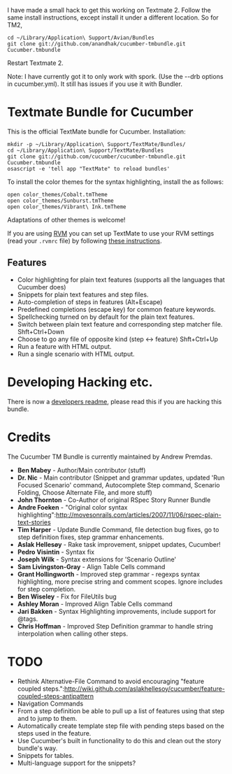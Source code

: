 I have made a small hack to get this working on Textmate 2. Follow the same install instructions, except install it under a different
location. So for TM2, 

    cd ~/Library/Application\ Support/Avian/Bundles
    git clone git://github.com/anandhak/cucumber-tmbundle.git Cucumber.tmbundle
    
Restart Textmate 2.

Note: I have currently got it to only work with spork. (Use the --drb options in cucumber.yml). It still has issues if you use it
with Bundler.

Textmate Bundle for Cucumber
============================

This is the official TextMate bundle for Cucumber. Installation:

    mkdir -p ~/Library/Application\ Support/TextMate/Bundles/
    cd ~/Library/Application\ Support/TextMate/Bundles
    git clone git://github.com/cucumber/cucumber-tmbundle.git Cucumber.tmbundle
    osascript -e 'tell app "TextMate" to reload bundles'

To install the color themes for the syntax highlighting, install the as follows:

    open color_themes/Cobalt.tmTheme
    open color_themes/Sunburst.tmTheme
    open color_themes/Vibrant\ Ink.tmTheme

Adaptations of other themes is welcome!

If you are using [RVM](http://beginrescueend.com/) you can set up TextMate to use your RVM settings (read your `.rvmrc` file) by following [these instructions](http://beginrescueend.com/integration/textmate/). 

Features
--------

* Color highlighting for plain text features (supports all the languages that Cucumber does)
* Snippets for plain text features and step files.
* Auto-completion of steps in features (Alt+Escape)
* Predefined completions (escape key) for common feature keywords.
* Spellchecking turned on by default for the plain text features.
* Switch between plain text feature and corresponding step matcher file. Shft+Ctrl+Down
* Choose to go any file of opposite kind (step <-> feature) Shft+Ctrl+Up
* Run a feature with HTML output.
* Run a single scenario with HTML output.


Developing Hacking etc.
=======================

There is now a [developers readme](http://github.com/cucumber/cucumber-tmbundle/blob/master/DEV_README.markdown), please read this if you are hacking this bundle.


Credits
=======

The Cucumber TM Bundle is currently maintained by Andrew Premdas.

* **Ben Mabey** - Author/Main contributor (stuff)
* **Dr. Nic** - Main contributor (Snippet and grammar updates, updated 'Run Focused Scenario' command, Autocomplete Step command, Scenario Folding, Choose Alternate File, and more stuff)
* **John Thornton** - Co-Author of original RSpec Story Runner Bundle
* **Andre Foeken** - "Original color syntax highlighting":http://movesonrails.com/articles/2007/11/06/rspec-plain-text-stories
* **Tim Harper** - Update Bundle Command, file detection bug fixes, go to step definition fixes, step grammar enhancements.
* **Aslak Hellesøy** - Rake task improvement, snippet updates, Cucumber! 
* **Pedro Visintin** - Syntax fix
* **Joseph Wilk** - Syntax extensions for 'Scenario Outline'
* **Sam Livingston-Gray** - Align Table Cells command
* **Grant Hollingworth** - Improved step grammar - regexps syntax highlighting, more precise string and comment scopes. Ignore includes for step completion.
* **Ben Wiseley** - Fix for FileUtils bug
* **Ashley Moran** - Improved Align Table Cells command
* **Jari Bakken** - Syntax Highlighting improvements, include support for @tags.
* **Chris Hoffman** - Improved Step Definition grammar to handle string interpolation when calling other steps.

TODO
====

* Rethink Alternative-File Command to avoid encouraging "feature coupled steps.":http://wiki.github.com/aslakhellesoy/cucumber/feature-coupled-steps-antipattern
* Navigation Commands
* From a step definition be able to pull up a list of features using that step and to jump to them.
* Automatically create template step file with pending steps based on the steps used in the feature.
* Use Cucumber's built in functionality to do this and clean out the story bundle's way.
* Snippets for tables.
* Multi-language support for the snippets?

